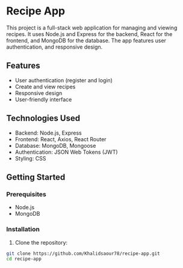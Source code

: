 # Recipe App

This project is a full-stack web application for managing and viewing recipes. It uses Node.js and Express for the backend, React for the frontend, and MongoDB for the database. The app features user authentication, and responsive design.

## Features

- User authentication (register and login)
- Create and view recipes
- Responsive design
- User-friendly interface

## Technologies Used

- Backend: Node.js, Express
- Frontend: React, Axios, React Router
- Database: MongoDB, Mongoose
- Authentication: JSON Web Tokens (JWT)
- Styling: CSS

## Getting Started

### Prerequisites

- Node.js
- MongoDB

### Installation

1. Clone the repository:

```sh
git clone https://github.com/Khalidsaour78/recipe-app.git
cd recipe-app
```

